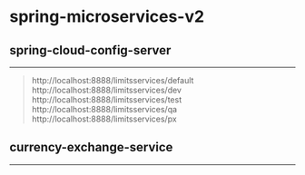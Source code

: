 # spring-microservices-v2

## spring-cloud-config-server
-----------------------------------------------------------
> http://localhost:8888/limitsservices/default
> http://localhost:8888/limitsservices/dev
> http://localhost:8888/limitsservices/test
> http://localhost:8888/limitsservices/qa
> http://localhost:8888/limitsservices/px

## currency-exchange-service
-----------------------------------------------------------